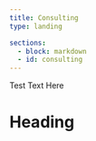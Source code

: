 ```yaml
---
title: Consulting
type: landing

sections:
  - block: markdown
  - id: consulting
---
```


Test Text Here

# Heading